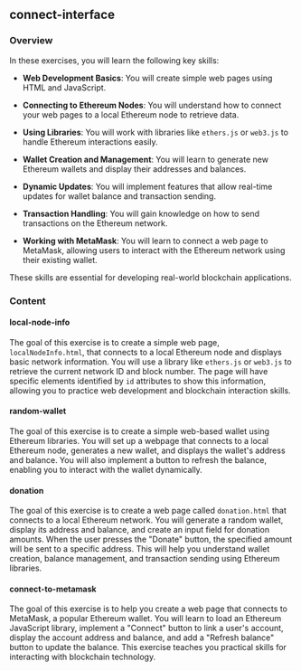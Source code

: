 ## connect-interface

### Overview

In these exercises, you will learn the following key skills:

- **Web Development Basics**: You will create simple web pages using HTML and
  JavaScript.

- **Connecting to Ethereum Nodes**: You will understand how to connect your web
  pages to a local Ethereum node to retrieve data.

- **Using Libraries**: You will work with libraries like `ethers.js` or
  `web3.js` to handle Ethereum interactions easily.

- **Wallet Creation and Management**: You will learn to generate new Ethereum
  wallets and display their addresses and balances.

- **Dynamic Updates**: You will implement features that allow real-time updates
  for wallet balance and transaction sending.

- **Transaction Handling**: You will gain knowledge on how to send transactions
  on the Ethereum network.

- **Working with MetaMask**: You will learn to connect a web page to MetaMask,
  allowing users to interact with the Ethereum network using their existing
  wallet.

These skills are essential for developing real-world blockchain applications.

### Content

#### local-node-info

The goal of this exercise is to create a simple web page, `localNodeInfo.html`,
that connects to a local Ethereum node and displays basic network information.
You will use a library like `ethers.js` or `web3.js` to retrieve the current
network ID and block number. The page will have specific elements identified by
`id` attributes to show this information, allowing you to practice web
development and blockchain interaction skills.

#### random-wallet

The goal of this exercise is to create a simple web-based wallet using Ethereum
libraries. You will set up a webpage that connects to a local Ethereum node,
generates a new wallet, and displays the wallet's address and balance. You will
also implement a button to refresh the balance, enabling you to interact with
the wallet dynamically.

#### donation

The goal of this exercise is to create a web page called `donation.html` that
connects to a local Ethereum network. You will generate a random wallet, display
its address and balance, and create an input field for donation amounts. When
the user presses the "Donate" button, the specified amount will be sent to a
specific address. This will help you understand wallet creation, balance
management, and transaction sending using Ethereum libraries.

#### connect-to-metamask

The goal of this exercise is to help you create a web page that connects to
MetaMask, a popular Ethereum wallet. You will learn to load an Ethereum
JavaScript library, implement a "Connect" button to link a user's account,
display the account address and balance, and add a "Refresh balance" button to
update the balance. This exercise teaches you practical skills for interacting
with blockchain technology.

